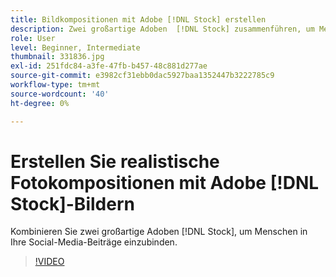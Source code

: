 ```yaml
---
title: Bildkompositionen mit Adobe [!DNL Stock] erstellen
description: Zwei großartige Adoben  [!DNL Stock] zusammenführen, um Menschen in Ihre Social-Media-Beiträge einzubinden
role: User
level: Beginner, Intermediate
thumbnail: 331836.jpg
exl-id: 251fdc84-a3fe-47fb-b457-48c881d277ae
source-git-commit: e3982cf31ebb0dac5927baa1352447b3222785c9
workflow-type: tm+mt
source-wordcount: '40'
ht-degree: 0%

---
```


# Erstellen Sie realistische Fotokompositionen mit Adobe [!DNL Stock]-Bildern

Kombinieren Sie zwei großartige Adoben [!DNL Stock], um Menschen in Ihre Social-Media-Beiträge einzubinden.

>[!VIDEO](https://video.tv.adobe.com/v/331836?hidetitle=true)
